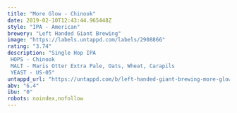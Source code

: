 ```yaml
---
title: "More Glow - Chinook"
date: 2019-02-10T12:43:44.965448Z
style: "IPA - American"
brewery: "Left Handed Giant Brewing"
image: "https://labels.untappd.com/labels/2908866"
rating: "3.74"
description: "Single Hop IPA HOPS - Chinook MALT - Maris Otter Extra Pale, Oats, Wheat, Carapils YEAST - US-05"
untappd_url: "https://untappd.com/b/left-handed-giant-brewing-more-glow-chinook/2908866"
abv: "6.4"
ibu: "0"
robots: noindex,nofollow
---
```


